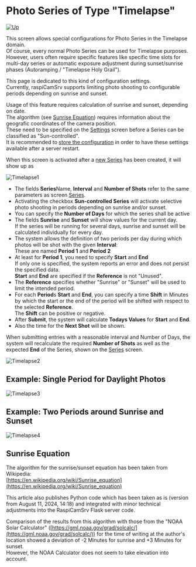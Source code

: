 # Photo Series of Type "Timelapse"

[![Up](img/goup.gif)](./PhotoSeries.md)

This screen allows special configurations for Photo Series in the Timelapse domain.    
Of course, every normal Photo Series can be used for Timelapse purposes. However, users often require specific features like specific time slots for multi-day series or automatic exposure adjustment during sunset/sunrise phases (Autoramping / "Timelapse Holy Grail").

This page is dedicated to this kind of configuration settings.   
Currently, raspiCamSrv supports limiting photo shooting to configurable periods depending on sunrise and sunset.

Usage of this feature requires calculation of sunrise and sunset, depending on date.    
The algorithm (see [Sunrise Equation](#sunrise-equation)) requires information about the geografic coordinates of the camera position.   
These need to be specified on the [Settings](./Settings.md) screen before a Series can be classified as "Sun-controlled".   
It is recommended to [store the configuration](./SettingsConfiguration.md#server-configuration-storage) in order to have these settings available after a server restart.

When this screen is activated after a [new Series](./PhotoSeries.md#creation-of-a-new-series) has been created, it will show up as

![Timelapse1](./img/PhotoSeriesTL1.jpg)

- The fields **Series**Name, **Interval** and **Number of Shots** refer to the same parameters as screen [Series](./PhotoSeries.md).
- Activating the checkbox **Sun-controlled Series** will activate selective photo shooting in periods depending on sunrise and/or sunset.
- You can specify the **Number of Days** for which the series shall be active
- The fields **Sunrise** and **Sunset** will show values for the current day.<br>If the series will be running for several days, sunrise and sunset will be calculated individually for every day.
- The system allows the definition of two periods per day during which photos will be shot with the given **Interval**:<br>These are named **Period 1** and **Period 2**
- At least for **Period 1**, you need to specify **Start** and **End**<br>If only one is specified, the system reports an error and does not persist the specified data.<br>**Start** and **End** are specified if the **Reference** is not "Unused".
- The **Reference** specifies whether "Sunrise" or "Sunset" will be used to limit the intended period.
- For each **Period**s **Start** and **End**, you can specify a time **Shift** in Minutes by which the start or the end of the period will be shifted with respect to the selected **Reference**.<br>The **Shift** can be positive or negative.
- After **Submit**, the system will calculate **Todays Values** for **Start** and **End**.
- Also the time for the **Next Shot** will be shown.

When submitting entries with a reasonable interval and Number of Days, the system will recalculate the required **Number of Shots** as well as the expected **End** of the Series, shown on the [Series](./PhotoSeries.md) screen.

![Timelapse2](./img/PhotoSeriesTL2.jpg)

## Example: Single Period for Daylight Photos

![Timelapse3](./img/PhotoSeriesTL3.jpg)

## Example: Two Periods around Sunrise and Sunset

![Timelapse4](./img/PhotoSeriesTL4.jpg)

## Sunrise Equation

The algorithm for the sunrise/sunset equation has been taken from Wikipedia:   
[https://en.wikipedia.org/wiki/Sunrise_equation](https://en.wikipedia.org/wiki/Sunrise_equation)

This article also publishes Python code which has been taken as is (version from August 11, 2024, 14:18) and integrated with minor technical adjustments into the RaspiCamSrv Flask server code.

Comparison of the results from this algorithm with those from the "NOAA Solar Calculator" ([https://gml.noaa.gov/grad/solcalc/](https://gml.noaa.gov/grad/solcalc/)) for the time of writing at the author's location showed a deviation of -2 Minutes for sunrise and +3 Minutes for sunset.   
However, the NOAA Calculator does not seem to take elevation into account.